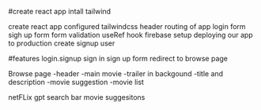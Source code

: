 #create react app
intall tailwind

create react app
configured tailwindcss
header
routing of app
login form
sigh up form 
form validation 
useRef hook
firebase setup
deploying our app to production
create signup user

#features
login.signup
sign in sign up form
redirect to browse page 


Browse page 
-header
-main movie
-trailer in backgound
-title and description
-movie suggestion
-movie list

netFLix gpt
search bar
movie suggesitons